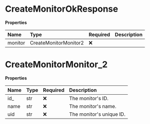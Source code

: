 # CreateMonitorOkResponse

**Properties**

| Name    | Type                  | Required | Description |
| :------ | :-------------------- | :------- | :---------- |
| monitor | CreateMonitorMonitor2 | ❌       |             |

# CreateMonitorMonitor_2

**Properties**

| Name | Type | Required | Description              |
| :--- | :--- | :------- | :----------------------- |
| id\_ | str  | ❌       | The monitor's ID.        |
| name | str  | ❌       | The monitor's name.      |
| uid  | str  | ❌       | The monitor's unique ID. |

<!-- This file was generated by liblab | https://liblab.com/ -->
